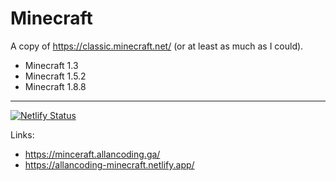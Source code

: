 # Minecraft
A copy of https://classic.minecraft.net/ (or at least as much as I could).
- Minecraft 1.3
- Minecraft 1.5.2
- Minecraft 1.8.8

---------------------------------------

[![Netlify Status](https://api.netlify.com/api/v1/badges/053eb762-d516-4ecd-9352-0d1c75dc0688/deploy-status)](https://app.netlify.com/sites/allancoding-minecraft/deploys)

Links:
- https://minceraft.allancoding.ga/
- https://allancoding-minecraft.netlify.app/
